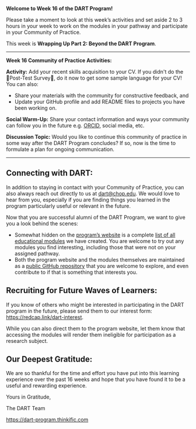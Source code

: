**Welcome to Week 16 of the DART Program!**

Please take a moment to look at this week’s activities and set aside 2 to 3 hours in your week to work on the modules in your pathway and participate in your Community of Practice. 

This week is **Wrapping Up Part 2: Beyond the DART Program**.

---

**Week 16 Community of Practice Activities:**

**Activity:** 
Add your recent skills acquisition to your CV.  If you didn't do the 🔴Post-Test Survey🔴, do it now to get some sample language for your CV! You can also:
<ul>
    <li> Share your materials with the community for constructive feedback, and </li>
    <li> Update your GitHub profile and add README files to projects you have been working on.</li>
</ul> 

**Social Warm-Up:** 
Share your contact information and ways your community can follow you in the future e.g. [ORCID](https://orcid.org/), social media, etc.

**Discussion Topic:** 
Would you like to continue this community of practice in some way after the DART Program concludes? If so, now is the time to formulate a plan for ongoing communication.

---
## Connecting with DART:

In addition to staying in contact with your Community of Practice, you can also always reach out directly to us at dart@chop.edu. We would love to hear from you, especially if you are finding things you learned in the program particularly useful or relevant in the future.

Now that you are successful alumni of the DART Program, we want to give you a look behind the scenes: 
- Somewhat hidden on the [program’s website](https://arcus.github.io/education_modules/) is a complete [list of all educational modules](https://arcus.github.io/education_modules/list_of_modules) we have created. You are welcome to try out any modules you find interesting, including those that were not on your assigned pathway.
- Both the program website and the modules themselves are maintained as a [public GitHub repository](https://github.com/arcus/education_modules#education-modules) that you are welcome to explore, and even contribute to if that is something that interests you.

## Recruiting for Future Waves of Learners:

If you know of others who might be interested in participating in the DART program in the future, please send them to our interest form: https://redcap.link/dart-interest. 

While you can also direct them to the program website, let them know that accessing the modules will render them ineligible for participation as a research subject. 

## Our Deepest Gratitude:

We are so thankful for the time and effort you have put into this learning experience over the past 16 weeks and hope that you have found it to be a useful and rewarding experience.

 Yours in Gratitude, 

The DART Team

https://dart-program.thinkific.com
